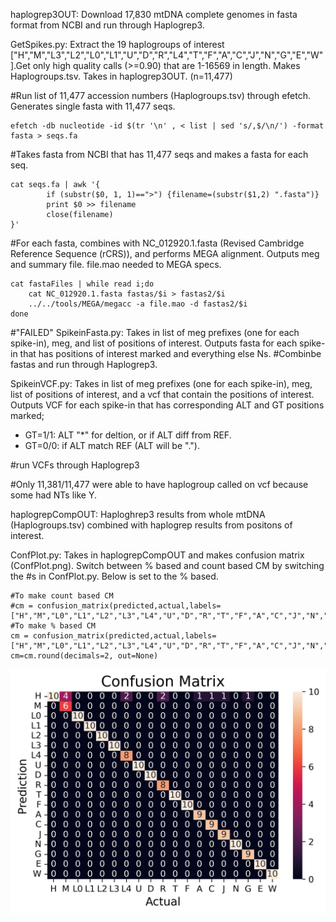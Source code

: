 haplogrep3OUT: Download 17,830 mtDNA complete genomes in fasta format from NCBI and run through Haplogrep3.


GetSpikes.py: Extract the 19 haplogroups of interest ["H","M","L3","L2","L0","L1","U","D","R","L4","T","F","A","C","J","N","G","E","W"].Get only high quality calls (>=0.90) that are 1-16569 in length. Makes Haplogroups.tsv. Takes in haplogrep3OUT. (n=11,477)


#Run list of 11,477 accession numbers (Haplogroups.tsv) through efetch. Generates single fasta with 11,477 seqs.  
```
efetch -db nucleotide -id $(tr '\n' , < list | sed 's/,$/\n/') -format fasta > seqs.fa
```

#Takes fasta from NCBI that has 11,477 seqs and makes a fasta for each seq. 
```
cat seqs.fa | awk '{
        if (substr($0, 1, 1)==">") {filename=(substr($1,2) ".fasta")}
        print $0 >> filename
        close(filename)
}'
```


#For each fasta, combines with NC_012920.1.fasta (Revised Cambridge Reference Sequence (rCRS)), and performs MEGA alignment. Outputs meg and summary file. file.mao needed to MEGA specs. 
```
cat fastaFiles | while read i;do
	cat NC_012920.1.fasta fastas/$i > fastas2/$i 
	../../tools/MEGA/megacc -a file.mao -d fastas2/$i
done
```

#"FAILED"
SpikeinFasta.py:  Takes in list of meg prefixes (one for each spike-in), meg, and list of positions of interest. Outputs fasta for each spike-in that has positions 
of interest marked and everything else Ns. 
#Combinbe fastas and run through Haplogrep3. 





SpikeinVCF.py: Takes in list of meg prefixes (one for each spike-in), meg, list of positions of interest, and a vcf that contain the positions of interest. Outputs VCF for each spike-in that has corresponding ALT and GT positions marked;
* GT=1/1: ALT "*" for deltion, or if ALT diff from REF.
* GT=0/0: if ALT match REF (ALT will be "."). 



#run VCFs through Haplogrep3

#Only 11,381/11,477 were able to have haplogroup called on vcf because some had NTs like Y.

haplogrepCompOUT: Haploghrep3 results from whole mtDNA (Haplogroups.tsv) combined with haplogrep results from positons of interest. 


ConfPlot.py: Takes in haplogrepCompOUT and makes confusion matrix (ConfPlot.png). Switch between % based and count based CM by switching the #s in ConfPlot.py. Below is set to the % based.  

```
#To make count based CM
#cm = confusion_matrix(predicted,actual,labels=["H","M","L0","L1","L2","L3","L4","U","D","R","T","F","A","C","J","N","G","E","W"])
#To make % based CM
cm = confusion_matrix(predicted,actual,labels=["H","M","L0","L1","L2","L3","L4","U","D","R","T","F","A","C","J","N","G","E","W"],normalize="pred")
cm=cm.round(decimals=2, out=None)
```

![alt text](https://github.com/jahaltom/mtDNA-Pre-term-birth-association-/blob/main/Spike-Ins/ConfPlot.png?raw=true)


